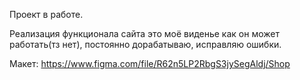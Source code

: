 Проект в работе.

Реализация функционала сайта это моё виденье как он может работать(тз нет), постоянно дорабатываю, исправляю ошибки.

Макет: https://www.figma.com/file/R62n5LP2RbgS3jySegAldj/Shop
